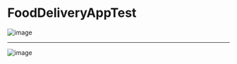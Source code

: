 # FoodDeliveryAppTest


![image](https://github.com/user-attachments/assets/17d6c1fd-3fa8-4d8b-b01e-c49319b1289a)

__________________________________________________________________________________

![image](https://github.com/user-attachments/assets/6fe951b1-61af-4da8-9b66-df2423ea6d0d)
